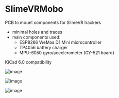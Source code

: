 # SlimeVRMobo

PCB to mount components for SlimeVR trackers
- minimal holes and traces
- main components used: 
  - ESP8266 WeMos D1 Mini microcontroller
  -  TP4056 battery charger
  -  MPU-6050 gyro/accelerometer (GY-521 board)

KiCad 6.0 compatibility

![image](https://user-images.githubusercontent.com/3611989/156895359-8e2709c6-bef6-4669-ae08-f626e75d93dc.png)

![image](https://user-images.githubusercontent.com/3611989/156895289-06ccd9fa-ff0b-44a7-84fa-2dbc95b32a7c.png)

![image](https://user-images.githubusercontent.com/3611989/156895364-be6db0d6-3823-407b-905a-ecece600d15e.png)
